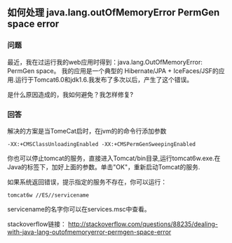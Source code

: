 ## 如何处理 java.lang.outOfMemoryError PermGen space error

###  问题

最近，我在过运行我的web应用时得到：java.lang.OutOfMemoryError: PermGen space。
我的应用是一个典型的 Hibernate/JPA + IceFaces/JSF的应用.运行于Tomcat6.0和jdk1.6.我发布了多次以后，产生了这个错误。

是什么原因造成的，我如何避免？我怎样修复?


### 回答


解决的方案是当TomeCat启时，在jvm的的命令行添加参数

	-XX:+CMSClassUnloadingEnabled -XX:+CMSPermGenSweepingEnabled


你也可以停止tomcat的服务，直接进入Tomcat/bin目录,运行tomcat6w.exe.在Java的标签下，加好上面的参数。单击"OK"，重新启动Tomcat的服务.


如果系统返回错误，提示指定的服务不存在，你可以运行：
	
	tomcat6w //ES//servicename

servicename的名字你可以在services.msc中查看。

stackoverflow链接：
http://stackoverflow.com/questions/88235/dealing-with-java-lang-outofmemoryerror-permgen-space-error

		

